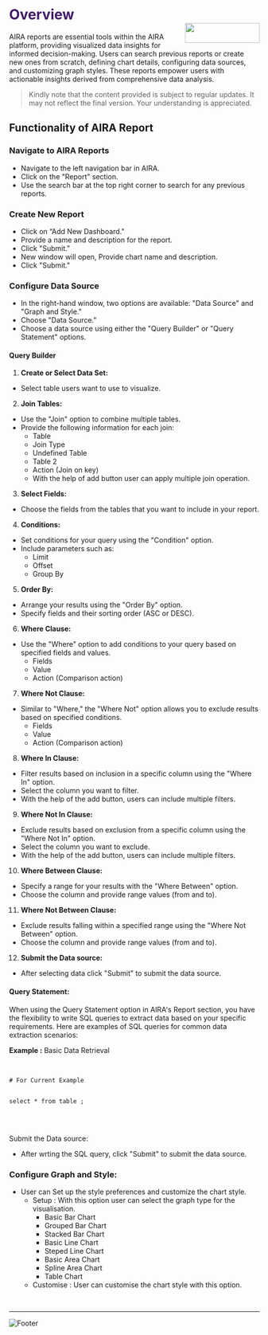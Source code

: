 <h1><span style="color: #411d66;">Overview                                                    <img align="right" width="150" height="40" src="https://github.com/airacommunity/AIRA-Installation/assets/153823636/2aee8e84-f308-4494-a715-afd9421b606e">
</span></h1>


AIRA reports are essential tools within the AIRA platform, providing visualized data insights for informed decision-making. Users can search previous reports or create new ones from scratch, defining chart details, configuring data sources, and customizing graph styles. These reports empower users with actionable insights derived from comprehensive data analysis.
<blockquote class="is-warning">Kindly note that the content provided is subject to regular updates. It may not reflect the final version. Your understanding is appreciated.</blockquote>
<h2 id="functionality-of-aira-report" class="toc-header">Functionality of AIRA Report</h2>
<h3 id="navigate-to-aira-reports" class="toc-header">Navigate to AIRA Reports</h3>
<ul>
 	<li>Navigate to the left navigation bar in AIRA.</li>
 	<li>Click on the "Report" section.</li>
 	<li>Use the search bar at the top right corner to search for any previous reports.</li>
</ul>
<h3 id="create-new-report" class="toc-header">Create New Report</h3>
<ul>
 	<li>Click on “Add New Dashboard."</li>
 	<li>Provide a name and description for the report.</li>
 	<li>Click "Submit."</li>
 	<li>New window will open, Provide chart name and description.</li>
 	<li>Click "Submit."</li>
</ul>
<h3 id="configure-data-source" class="toc-header">Configure Data Source</h3>
<ul>
 	<li>In the right-hand window, two options are available: "Data Source" and "Graph and Style."</li>
 	<li>Choose "Data Source."</li>
 	<li>Choose a data source using either the "Query Builder" or "Query Statement" options.</li>
</ul>
<h4 id="query-builder" class="toc-header">Query Builder</h4>
<ol>
 	<li><strong>Create or Select Data Set:</strong></li>
</ol>
<ul>
 	<li>Select table users want to use to visualize.</li>
</ul>
<ol start="2">
 	<li><strong>Join Tables:</strong></li>
</ol>
<ul>
 	<li>Use the "Join" option to combine multiple tables.</li>
 	<li>Provide the following information for each join:
<ul>
 	<li>Table</li>
 	<li>Join Type</li>
 	<li>Undefined Table</li>
 	<li>Table 2</li>
 	<li>Action (Join on key)</li>
 	<li>With the help of add button user can apply multiple join operation.</li>
</ul>
</li>
</ul>
<ol start="3">
 	<li><strong>Select Fields:</strong></li>
</ol>
<ul>
 	<li>Choose the fields from the tables that you want to include in your report.</li>
</ul>
<ol start="4">
 	<li><strong>Conditions:</strong></li>
</ol>
<ul>
 	<li>Set conditions for your query using the "Condition" option.</li>
 	<li>Include parameters such as:
<ul>
 	<li>Limit</li>
 	<li>Offset</li>
 	<li>Group By</li>
</ul>
</li>
</ul>
<ol start="5">
 	<li><strong>Order By:</strong></li>
</ol>
<ul>
 	<li>Arrange your results using the "Order By" option.</li>
 	<li>Specify fields and their sorting order (ASC or DESC).</li>
</ul>
<ol start="6">
 	<li><strong>Where Clause:</strong></li>
</ol>
<ul>
 	<li>Use the "Where" option to add conditions to your query based on specified fields and values.
<ul>
 	<li>Fields</li>
 	<li>Value</li>
 	<li>Action (Comparison action)</li>
</ul>
</li>
</ul>
<ol start="7">
 	<li><strong>Where Not Clause:</strong></li>
</ol>
<ul>
 	<li>Similar to "Where," the "Where Not" option allows you to exclude results based on specified conditions.
<ul>
 	<li>Fields</li>
 	<li>Value</li>
 	<li>Action (Comparison action)</li>
</ul>
</li>
</ul>
<ol start="8">
 	<li><strong>Where In Clause:</strong></li>
</ol>
<ul>
 	<li>Filter results based on inclusion in a specific column using the "Where In" option.</li>
 	<li>Select the column you want to filter.</li>
 	<li>With the help of the add button, users can include multiple filters.</li>
</ul>
<ol start="9">
 	<li><strong>Where Not In Clause:</strong></li>
</ol>
<ul>
 	<li>Exclude results based on exclusion from a specific column using the "Where Not In" option.</li>
 	<li>Select the column you want to exclude.</li>
 	<li>With the help of the add button, users can include multiple filters.</li>
</ul>
<ol start="10">
 	<li><strong>Where Between Clause:</strong></li>
</ol>
<ul>
 	<li>Specify a range for your results with the "Where Between" option.</li>
 	<li>Choose the column and provide range values (from and to).</li>
</ul>
<ol start="11">
 	<li><strong>Where Not Between Clause:</strong></li>
</ol>
<ul>
 	<li>Exclude results falling within a specified range using the "Where Not Between" option.</li>
 	<li>Choose the column and provide range values (from and to).</li>
</ul>
<ol start="12">
 	<li><strong>Submit the Data source:</strong></li>
</ol>
<ul>
 	<li>After selecting data click "Submit" to submit the data source.</li>
</ul>
<h4 id="query-statement" class="toc-header">Query Statement:</h4>
When using the Query Statement option in AIRA's Report section, you have the flexibility to write SQL queries to extract data based on your specific requirements. Here are examples of SQL queries for common data extraction scenarios:

<strong>Example :</strong> Basic Data Retrieval

&nbsp;
<div class="code-toolbar">
<pre class="prismjs line-numbers language-js"><code class="language-js"># For Current Example

select * from table ;</code></pre>
</div>
&nbsp;

Submit the Data source:
<ul>
 	<li>After wrting the SQL query, click "Submit" to submit the data source.</li>
</ul>
<h3 id="configure-graph-and-style" class="toc-header">Configure Graph and Style:</h3>
<ul>
 	<li>User can Set up the style preferences and customize the chart style.
<ul>
 	<li>Setup : With this option user can select the graph type for the visualisation.
<ul>
 	<li>Basic Bar Chart</li>
 	<li>Grouped Bar Chart</li>
 	<li>Stacked Bar Chart</li>
 	<li>Basic Line Chart</li>
 	<li>Steped Line Chart</li>
 	<li>Basic Area Chart</li>
 	<li>Spline Area Chart</li>
 	<li>Table Chart</li>
</ul>
</li>
 	<li>Customise : User can customise the chart style with this option.</li>
</ul>
</li>
</ul>
&nbsp;

----
![Footer](https://github.com/airacommunity/AIRA-Installation/assets/153823636/f78c5168-fae6-4a12-a01d-8e98fe7d7ae2)
